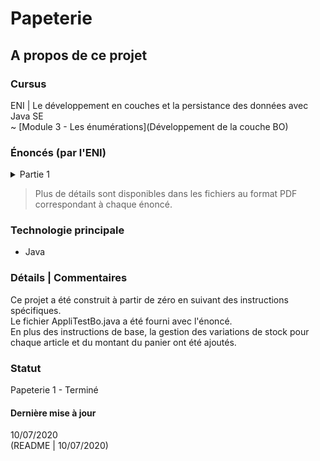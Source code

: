 # Papeterie

## A propos de ce projet

### Cursus
ENI | Le développement en couches et la persistance des données avec Java SE  
~ [Module 3 - Les énumérations](Développement de la couche BO)  

### Énoncés (par l'ENI)

<details markdown="block">
<summary>Partie 1</summary>  

- Créer le projet papeterie avec Eclipse.
- Créer le package fr.eni.papeterie.bo.
- Créer les classes Article, Ramette, Stylo, Ligne et Panier en s'aidant du diagramme de classe fourni.
- Vérifier le fonctionnement des classes avec le composant AppliTestBO fourni.

</details>

> Plus de détails sont disponibles dans les fichiers au format PDF correspondant à chaque énoncé.

### Technologie principale
- Java

### Détails | Commentaires
Ce projet a été construit à partir de zéro en suivant des instructions spécifiques.   
Le fichier AppliTestBo.java a été fourni avec l'énoncé.  
En plus des instructions de base, la gestion des variations de stock pour chaque article et du montant du panier ont été ajoutés.

### Statut
Papeterie 1 - Terminé  

#### Dernière mise à jour
10/07/2020  
(README | 10/07/2020)